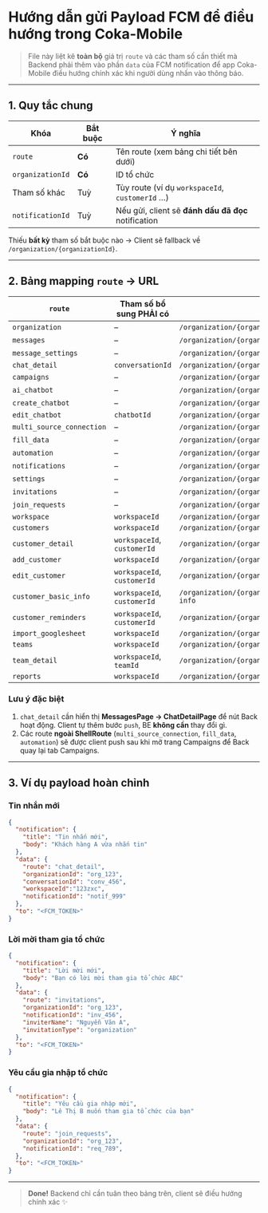 # Hướng dẫn gửi Payload FCM để điều hướng trong Coka-Mobile

> File này liệt kê **toàn bộ** giá trị `route` và các tham số cần thiết mà Backend phải thêm vào phần `data` của FCM notification để app Coka-Mobile điều hướng chính xác khi người dùng nhấn vào thông báo.

---

## 1. Quy tắc chung

| Khóa | Bắt buộc | Ý nghĩa |
|------|----------|---------|
| `route` | **Có** | Tên route (xem bảng chi tiết bên dưới) |
| `organizationId` | **Có** | ID tổ chức |
| Tham số khác | Tuỳ | Tùy route (ví dụ `workspaceId`, `customerId` …) |
| `notificationId` | Tuỳ | Nếu gửi, client sẽ **đánh dấu đã đọc** notification |

Thiếu **bất kỳ** tham số bắt buộc nào → Client sẽ fallback về `/organization/{organizationId}`.

---

## 2. Bảng mapping `route` → URL

| `route` | Tham số bổ sung PHẢI có | URL client mở |
|---------|-------------------------|---------------|
| `organization` | – | `/organization/{organizationId}` |
| `messages` | – | `/organization/{organizationId}/messages` |
| `message_settings` | – | `/organization/{organizationId}/messages/settings` |
| `chat_detail` | `conversationId` | `/organization/{organizationId}/messages/detail/{conversationId}` |
| `campaigns` | – | `/organization/{organizationId}/campaigns` |
| `ai_chatbot` | – | `/organization/{organizationId}/campaigns/ai-chatbot` |
| `create_chatbot` | – | `/organization/{organizationId}/campaigns/ai-chatbot/create` |
| `edit_chatbot` | `chatbotId` | `/organization/{organizationId}/campaigns/ai-chatbot/edit/{chatbotId}` |
| `multi_source_connection` | – | `/organization/{organizationId}/campaigns/multi-source-connection` |
| `fill_data` | – | `/organization/{organizationId}/campaigns/fill-data` |
| `automation` | – | `/organization/{organizationId}/campaigns/automation` |
| `notifications` | – | `/organization/{organizationId}/notifications` |
| `settings` | – | `/organization/{organizationId}/settings` |
| `invitations` | – | `/organization/{organizationId}/invitations` |
| `join_requests` | – | `/organization/{organizationId}/join-requests` |
| `workspace` | `workspaceId` | `/organization/{organizationId}/workspace/{workspaceId}` |
| `customers` | `workspaceId` | `/organization/{organizationId}/workspace/{workspaceId}/customers` |
| `customer_detail` | `workspaceId`, `customerId` | `/organization/{organizationId}/workspace/{workspaceId}/customers/{customerId}` |
| `add_customer` | `workspaceId` | `/organization/{organizationId}/workspace/{workspaceId}/customers/new` |
| `edit_customer` | `workspaceId`, `customerId` | `/organization/{organizationId}/workspace/{workspaceId}/customers/{customerId}/edit` |
| `customer_basic_info` | `workspaceId`, `customerId` | `/organization/{organizationId}/workspace/{workspaceId}/customers/{customerId}/basic-info` |
| `customer_reminders` | `workspaceId`, `customerId` | `/organization/{organizationId}/workspace/{workspaceId}/customers/{customerId}/reminders` |
| `import_googlesheet` | `workspaceId` | `/organization/{organizationId}/workspace/{workspaceId}/customers/import-googlesheet` |
| `teams` | `workspaceId` | `/organization/{organizationId}/workspace/{workspaceId}/teams` |
| `team_detail` | `workspaceId`, `teamId` | `/organization/{organizationId}/workspace/{workspaceId}/teams/{teamId}` |
| `reports` | `workspaceId` | `/organization/{organizationId}/workspace/{workspaceId}/reports` |

### Lưu ý đặc biệt

1. `chat_detail` cần hiển thị **MessagesPage → ChatDetailPage** để nút Back hoạt động. Client tự thêm bước `push`, BE **không cần** thay đổi gì.
2. Các route **ngoài ShellRoute** (`multi_source_connection`, `fill_data`, `automation`) sẽ được client push sau khi mở trang Campaigns để Back quay lại tab Campaigns.

---

## 3. Ví dụ payload hoàn chỉnh

### Tin nhắn mới
```json
{
  "notification": {
    "title": "Tin nhắn mới",
    "body": "Khách hàng A vừa nhắn tin"
  },
  "data": {
    "route": "chat_detail",
    "organizationId": "org_123",
    "conversationId": "conv_456",
    "workspaceId":"123zxc",
    "notificationId": "notif_999"
  },
  "to": "<FCM_TOKEN>"
}
```

### Lời mời tham gia tổ chức
```json
{
  "notification": {
    "title": "Lời mời mới",
    "body": "Bạn có lời mời tham gia tổ chức ABC"
  },
  "data": {
    "route": "invitations",
    "organizationId": "org_123",
    "notificationId": "inv_456",
    "inviterName": "Nguyễn Văn A",
    "invitationType": "organization"
  },
  "to": "<FCM_TOKEN>"
}
```

### Yêu cầu gia nhập tổ chức
```json
{
  "notification": {
    "title": "Yêu cầu gia nhập mới",
    "body": "Lê Thị B muốn tham gia tổ chức của bạn"
  },
  "data": {
    "route": "join_requests",
    "organizationId": "org_123",
    "notificationId": "req_789",
  },
  "to": "<FCM_TOKEN>"
}
```

---

> **Done!** Backend chỉ cần tuân theo bảng trên, client sẽ điều hướng chính xác ✨ 